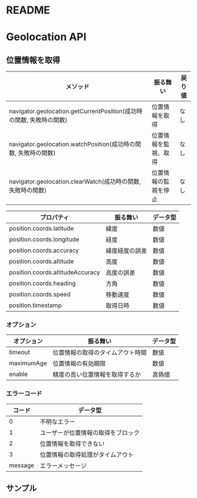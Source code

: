 # README

# Geolocation API

## 位置情報を取得

|メソッド|振る舞い|戻り値|
|-----|-----|-----|
|navigator.geolocation.getCurrentPosition(成功時の関数, 失敗時の関数)|位置情報を取得|なし|
|navigator.geolocation.watchPosition(成功時の関数, 失敗時の関数)|位置情報を監視、取得|なし|
|navigator.geolocation.clearWatch(成功時の関数, 失敗時の関数)|位置情報の監視を停止|なし|

|プロパティ|振る舞い|データ型|
|-----|-----|-----|
|position.coords.latitude|緯度|数値|
|position.coords.longitude|経度|数値|
|position.coords.accuracy|緯度経度の誤差|数値|
|position.coords.altitude|高度|数値|
|position.coords.altitudeAccuracy|高度の誤差|数値|
|position.coords.heading|方角|数値|
|position.coords.speed|移動速度|数値|
|position.timestamp|取得日時|数値|

### オプション

|オプション|振る舞い|データ型|
|-----|-----|-----|
|timeout|位置情報の取得のタイムアウト時間|数値|
|maximumAge|位置情報の有効期限|数値|
|enable|精度の高い位置情報を取得するか|真偽値|

### エラーコード

|コード|データ型|
|-----|-----|
|0|不明なエラー|
|1|ユーザーが位置情報の取得をブロック|
|2|位置情報を取得できない|
|3|位置情報の取得処理がタイムアウト|
|message|エラーメッセージ|

## サンプル

```

```
